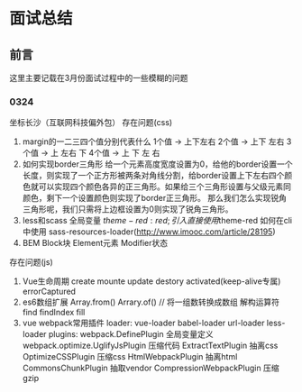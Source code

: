 # 面试总结
## 前言
这里主要记载在3月份面试过程中的一些模糊的问题
### 0324
坐标长沙（互联网科技偏外包）
存在问题(css)
1. margin的一二三四个值分别代表什么
1个值 -> 上下左右
2个值 -> 上下 左右
3个值 -> 上 左右 下
4个值 -> 上 下 左 右
2. 如何实现border三角形
给一个元素高度宽度设置为0，给他的border设置一个长度，则实现了一个正方形被两条对角线分割，给border设置上下左右四个颜色就可以实现四个颜色各异的正三角形。如果给三个三角形设置与父级元素同颜色，剩下一个设置颜色则实现了border正三角形。
那么我们怎么实现锐角三角形呢，我们只需将上边框设置为0则实现了锐角三角形。
3. less和scass
全局变量
$theme-red: red;
引入直接使用$theme-red
如何在cli中使用
sass-resources-loader(http://www.imooc.com/article/28195)
4. BEM
Block块 Element元素 Modifier状态

存在问题(js)
1. Vue生命周期
create mounte update destory activated(keep-alive专属) errorCaptured
2. es6数组扩展
Array.from()
Arrary.of() // 将一组数转换成数组
解构运算符
find findIndex fill
3. vue webpack常用插件
loader: 
    vue-loader
    babel-loader
    url-loader
    less-loader
plugins: 
    webpack.DefinePlugin 全局变量定义
    webpack.optimize.UglifyJsPlugin 压缩代码
    ExtractTextPlugin 抽离css
    OptimizeCSSPlugin 压缩css
    HtmlWebpackPlugin 抽离html
    CommonsChunkPlugin 抽取vendor
    CompressionWebpackPlugin 压缩gzip